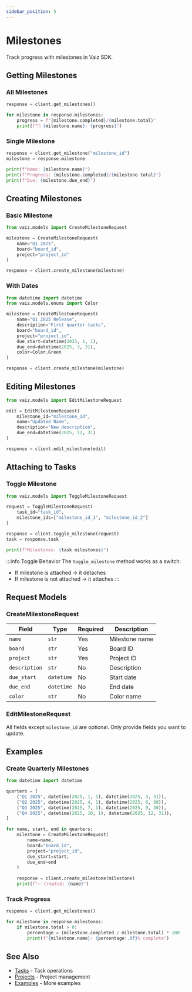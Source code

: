 ```yaml
---
sidebar_position: 5
---
```


# Milestones

Track progress with milestones in Vaiz SDK.

## Getting Milestones

### All Milestones

```python
response = client.get_milestones()

for milestone in response.milestones:
    progress = f"{milestone.completed}/{milestone.total}"
    print(f"📍 {milestone.name}: {progress}")
```

### Single Milestone

```python
response = client.get_milestone("milestone_id")
milestone = response.milestone

print(f"Name: {milestone.name}")
print(f"Progress: {milestone.completed}/{milestone.total}")
print(f"Due: {milestone.due_end}")
```

## Creating Milestones

### Basic Milestone

```python
from vaiz.models import CreateMilestoneRequest

milestone = CreateMilestoneRequest(
    name="Q1 2025",
    board="board_id",
    project="project_id"
)

response = client.create_milestone(milestone)
```

### With Dates

```python
from datetime import datetime
from vaiz.models.enums import Color

milestone = CreateMilestoneRequest(
    name="Q1 2025 Release",
    description="First quarter tasks",
    board="board_id",
    project="project_id",
    due_start=datetime(2025, 1, 1),
    due_end=datetime(2025, 3, 31),
    color=Color.Green
)

response = client.create_milestone(milestone)
```

## Editing Milestones

```python
from vaiz.models import EditMilestoneRequest

edit = EditMilestoneRequest(
    milestone_id="milestone_id",
    name="Updated Name",
    description="New description",
    due_end=datetime(2025, 12, 31)
)

response = client.edit_milestone(edit)
```

## Attaching to Tasks

### Toggle Milestone

```python
from vaiz.models import ToggleMilestoneRequest

request = ToggleMilestoneRequest(
    task_id="task_id",
    milestone_ids=["milestone_id_1", "milestone_id_2"]
)

response = client.toggle_milestone(request)
task = response.task

print(f"Milestones: {task.milestones}")
```

:::info Toggle Behavior
The `toggle_milestone` method works as a switch:
- If milestone is attached → it detaches
- If milestone is not attached → it attaches
:::

## Request Models

### CreateMilestoneRequest

| Field | Type | Required | Description |
|-------|------|----------|-------------|
| `name` | `str` | Yes | Milestone name |
| `board` | `str` | Yes | Board ID |
| `project` | `str` | Yes | Project ID |
| `description` | `str` | No | Description |
| `due_start` | `datetime` | No | Start date |
| `due_end` | `datetime` | No | End date |
| `color` | `str` | No | Color name |

### EditMilestoneRequest

All fields except `milestone_id` are optional. Only provide fields you want to update.

## Examples

### Create Quarterly Milestones

```python
from datetime import datetime

quarters = [
    ("Q1 2025", datetime(2025, 1, 1), datetime(2025, 3, 31)),
    ("Q2 2025", datetime(2025, 4, 1), datetime(2025, 6, 30)),
    ("Q3 2025", datetime(2025, 7, 1), datetime(2025, 9, 30)),
    ("Q4 2025", datetime(2025, 10, 1), datetime(2025, 12, 31)),
]

for name, start, end in quarters:
    milestone = CreateMilestoneRequest(
        name=name,
        board="board_id",
        project="project_id",
        due_start=start,
        due_end=end
    )
    
    response = client.create_milestone(milestone)
    print(f"✅ Created: {name}")
```

### Track Progress

```python
response = client.get_milestones()

for milestone in response.milestones:
    if milestone.total > 0:
        percentage = (milestone.completed / milestone.total) * 100
        print(f"{milestone.name}: {percentage:.0f}% complete")
```

## See Also

- [Tasks](./tasks) - Task operations
- [Projects](./projects) - Project management
- [Examples](../patterns/introduction) - More examples


